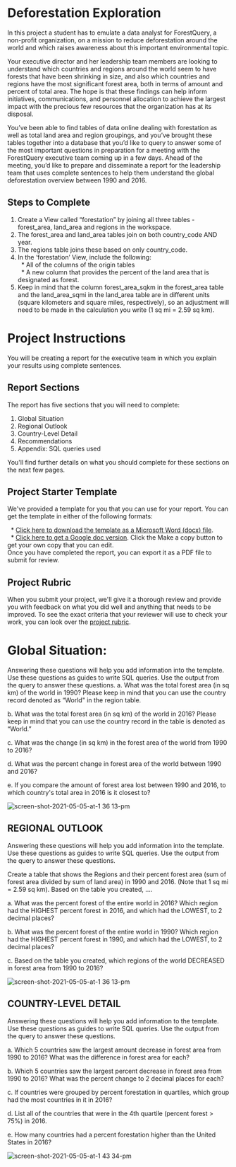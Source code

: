 # Deforestation Exploration
In this project a student has to emulate a data analyst for ForestQuery, a non-profit organization, on a mission to reduce deforestation around the world and which raises awareness about this important environmental topic.

Your executive director and her leadership team members are looking to understand which countries and regions around the world seem to have forests that have been shrinking in size, and also which countries and regions have the most significant forest area, both in terms of amount and percent of total area. The hope is that these findings can help inform initiatives, communications, and personnel allocation to achieve the largest impact with the precious few resources that the organization has at its disposal.

You’ve been able to find tables of data online dealing with forestation as well as total land area and region groupings, and you’ve brought these tables together into a database that you’d like to query to answer some of the most important questions in preparation for a meeting with the ForestQuery executive team coming up in a few days. Ahead of the meeting, you’d like to prepare and disseminate a report for the leadership team that uses complete sentences to help them understand the global deforestation overview between 1990 and 2016.

## Steps to Complete
1. Create a View called “forestation” by joining all three tables - forest_area, land_area and regions in the workspace.
2. The forest_area and land_area tables join on both country_code AND year.
3. The regions table joins these based on only country_code.
4. In the ‘forestation’ View, include the following:<br>
&nbsp;&nbsp;* All of the columns of the origin tables<br>
&nbsp;&nbsp;* A new column that provides the percent of the land area that is designated as forest.
5. Keep in mind that the column forest_area_sqkm in the forest_area table and the land_area_sqmi in the land_area table are in different units (square kilometers and square miles, respectively), so an adjustment will need to be made in the calculation you write (1 sq mi = 2.59 sq km).

# Project Instructions
You will be creating a report for the executive team in which you explain your results using complete sentences.

## Report Sections
The report has five sections that you will need to complete:
1. Global Situation
2. Regional Outlook
3. Country-Level Detail
4. Recommendations
5. Appendix: SQL queries used

You'll find further details on what you should complete for these sections on the next few pages.

## Project Starter Template
We've provided a template for you that you can use for your report. You can get the template in either of the following formats:

&nbsp;&nbsp;* [Click here to download the template as a Microsoft Word (docx) file](https://video.udacity-data.com/topher/2020/April/5e952379_project-starter-template-deforestation-exploration-solution-template/project-starter-template-deforestation-exploration-solution-template.docx).<br>
&nbsp;&nbsp;* [Click here to get a Google doc version](https://docs.google.com/document/d/1XERnuppRwuy3FuzGMBQMXu8aExcB6e9_4EFm4H7DC_g/copy). Click the Make a copy button to get your own copy that you can edit.<br>
Once you have completed the report, you can export it as a PDF file to submit for review.

## Project Rubric
When you submit your project, we'll give it a thorough review and provide you with feedback on what you did well and anything that needs to be improved. To see the exact criteria that your reviewer will use to check your work, you can look over the [project rubric](https://review.udacity.com/#!/rubrics/3297/view).

# Global Situation:

Answering these questions will help you add information into the template.
Use these questions as guides to write SQL queries.
Use the output from the query to answer these questions.
a. What was the total forest area (in sq km) of the world in 1990? Please keep in mind that you can use the country record denoted as “World" in the region table.

b. What was the total forest area (in sq km) of the world in 2016? Please keep in mind that you can use the country record in the table is denoted as “World.”

c. What was the change (in sq km) in the forest area of the world from 1990 to 2016?

d. What was the percent change in forest area of the world between 1990 and 2016?

e. If you compare the amount of forest area lost between 1990 and 2016, to which country's total area in 2016 is it closest to?

![screen-shot-2021-05-05-at-1 36 13-pm](https://user-images.githubusercontent.com/62555366/193467366-4f908d24-953e-41d0-ae44-0e5acd8f02e1.png)

## REGIONAL OUTLOOK
Answering these questions will help you add information into the template.
Use these questions as guides to write SQL queries.
Use the output from the query to answer these questions.

Create a table that shows the Regions and their percent forest area (sum of forest area divided by sum of land area) in 1990 and 2016. (Note that 1 sq mi = 2.59 sq km).
Based on the table you created, ....

a. What was the percent forest of the entire world in 2016? Which region had the HIGHEST percent forest in 2016, and which had the LOWEST, to 2 decimal places?

b. What was the percent forest of the entire world in 1990? Which region had the HIGHEST percent forest in 1990, and which had the LOWEST, to 2 decimal places?

c. Based on the table you created, which regions of the world DECREASED in forest area from 1990 to 2016?

![screen-shot-2021-05-05-at-1 36 13-pm](https://user-images.githubusercontent.com/62555366/193467366-4f908d24-953e-41d0-ae44-0e5acd8f02e1.png)

## COUNTRY-LEVEL DETAIL

Answering these questions will help you add information to the template.
Use these questions as guides to write SQL queries.
Use the output from the query to answer these questions.<br>

a. Which 5 countries saw the largest amount decrease in forest area from 1990 to 2016? What was the difference in forest area for each?

b. Which 5 countries saw the largest percent decrease in forest area from 1990 to 2016? What was the percent change to 2 decimal places for each?

c. If countries were grouped by percent forestation in quartiles, which group had the most countries in it in 2016?

d. List all of the countries that were in the 4th quartile (percent forest > 75%) in 2016.

e. How many countries had a percent forestation higher than the United States in 2016?

![screen-shot-2021-05-05-at-1 43 34-pm](https://user-images.githubusercontent.com/62555366/193467660-99e91def-2756-475a-b33c-846265d480d5.png)


